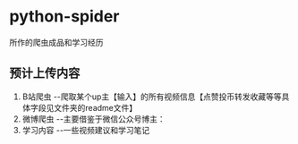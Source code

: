 # python-spider
所作的爬虫成品和学习经历
## 预计上传内容 
1. B站爬虫 --爬取某个up主【输入】的所有视频信息【点赞投币转发收藏等等具体字段见文件夹的readme文件】
2. 微博爬虫 --主要借鉴于微信公众号博主：
3. 学习内容 --一些视频建议和学习笔记
